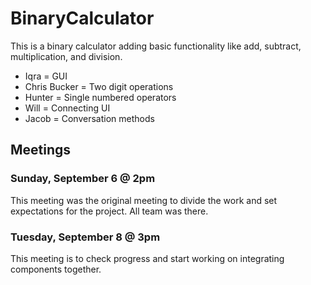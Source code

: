 # BinaryCalculator
This is a binary calculator adding basic functionality like add, subtract, multiplication, and division.

- Iqra = GUI
- Chris Bucker = Two digit operations
- Hunter = Single numbered operators
- Will = Connecting UI
- Jacob = Conversation methods

## Meetings
### Sunday, September 6 @ 2pm
This meeting was the original meeting to divide the work and set expectations for the project.
All team was there.

### Tuesday, September 8 @ 3pm
This meeting is to check progress and start working on integrating components together.
